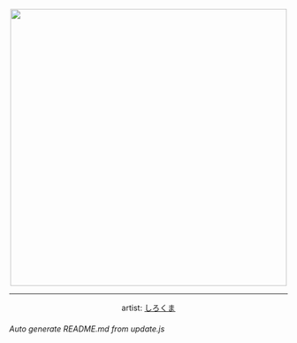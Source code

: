 
<p align="center">
  <img width="500" src="https://nekos.best/api/v2/neko/0413.png">
  <hr/>
  <center>
    artist: <a href="https://www.pixiv.net/en/artworks/88380373">しろくま</a>
  </center>
</p>


###### Auto generate README.md from update.js

